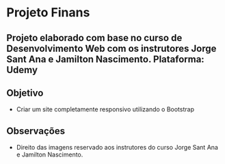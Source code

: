# Projeto Finans

## Projeto elaborado com base no curso de **Desenvolvimento Web** com os instrutores **Jorge Sant Ana** e **Jamilton Nascimento**. Plataforma: Udemy

## Objetivo
- Criar um site completamente responsivo utilizando o Bootstrap

## Observações
- Direito das imagens reservado aos instrutores do curso Jorge Sant Ana e Jamilton Nascimento.